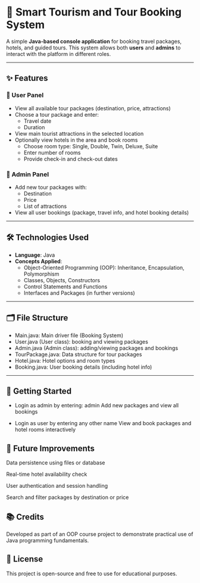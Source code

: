 # 🧳 Smart Tourism and Tour Booking System
A simple **Java-based console application** for booking travel packages, hotels, and guided tours. This system allows both **users** and **admins** to interact with the platform in different roles.

---

## ✨ Features

### 👤 User Panel
- View all available tour packages (destination, price, attractions)
- Choose a tour package and enter:
  - Travel date
  - Duration
- View main tourist attractions in the selected location
- Optionally view hotels in the area and book rooms
  - Choose room type: Single, Double, Twin, Deluxe, Suite
  - Enter number of rooms
  - Provide check-in and check-out dates

### 🔐 Admin Panel
- Add new tour packages with:
  - Destination
  - Price
  - List of attractions
- View all user bookings (package, travel info, and hotel booking details)

---

## 🛠️ Technologies Used
- **Language**: Java
- **Concepts Applied**:
  - Object-Oriented Programming (OOP): Inheritance, Encapsulation, Polymorphism
  - Classes, Objects, Constructors
  - Control Statements and Functions
  - Interfaces and Packages (in further versions)

---

## 🗂️ File Structure

- Main.java: Main driver file (Booking System)
- User.java (User class): booking and viewing packages
- Admin.java (Admin class): adding/viewing packages and bookings
- TourPackage.java: Data structure for tour packages
- Hotel.java: Hotel options and room types
- Booking.java: User booking details (including hotel info)

---

## 🚀 Getting Started

- Login as admin by entering: admin
Add new packages and view all bookings

- Login as user by entering any other name 
View and book packages and hotel rooms interactively

## 📌 Future Improvements
Data persistence using files or database

Real-time hotel availability check

User authentication and session handling

Search and filter packages by destination or price

## 📚 Credits
Developed as part of an OOP course project to demonstrate practical use of Java programming fundamentals.

## 📄 License
This project is open-source and free to use for educational purposes.
